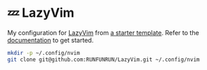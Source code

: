 # 💤 LazyVim

My configuration for [LazyVim](https://github.com/LazyVim/LazyVim) from [a starter template](https://github.com/LazyVim/starter).
Refer to the [documentation](https://lazyvim.github.io/installation) to get started.

```sh
mkdir -p ~/.config/nvim
git clone git@github.com:RUNFUNRUN/LazyVim.git ~/.config/nvim
```
